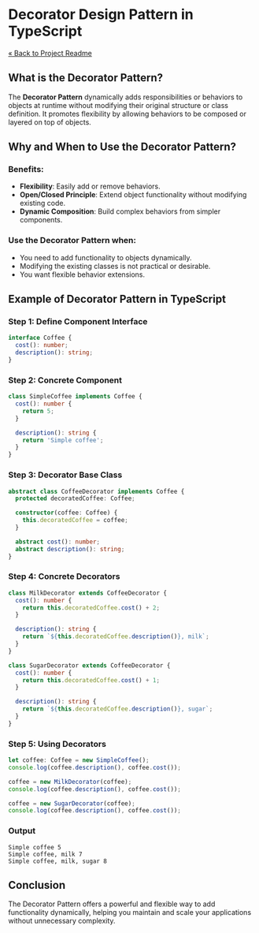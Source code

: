 # Decorator Design Pattern in TypeScript

[« Back to Project Readme](https://github.com/adamrichardturner/design-patterns/blob/main/README.md)

## What is the Decorator Pattern?

The **Decorator Pattern** dynamically adds responsibilities or behaviors to objects at runtime without modifying their original structure or class definition. It promotes flexibility by allowing behaviors to be composed or layered on top of objects.

## Why and When to Use the Decorator Pattern?

### Benefits:
- **Flexibility**: Easily add or remove behaviors.
- **Open/Closed Principle**: Extend object functionality without modifying existing code.
- **Dynamic Composition**: Build complex behaviors from simpler components.

### Use the Decorator Pattern when:
- You need to add functionality to objects dynamically.
- Modifying the existing classes is not practical or desirable.
- You want flexible behavior extensions.

## Example of Decorator Pattern in TypeScript

### Step 1: Define Component Interface

```typescript
interface Coffee {
  cost(): number;
  description(): string;
}
```

### Step 2: Concrete Component

```typescript
class SimpleCoffee implements Coffee {
  cost(): number {
    return 5;
  }

  description(): string {
    return 'Simple coffee';
  }
}
```

### Step 3: Decorator Base Class

```typescript
abstract class CoffeeDecorator implements Coffee {
  protected decoratedCoffee: Coffee;

  constructor(coffee: Coffee) {
    this.decoratedCoffee = coffee;
  }

  abstract cost(): number;
  abstract description(): string;
}
```

### Step 4: Concrete Decorators

```typescript
class MilkDecorator extends CoffeeDecorator {
  cost(): number {
    return this.decoratedCoffee.cost() + 2;
  }

  description(): string {
    return `${this.decoratedCoffee.description()}, milk`;
  }
}

class SugarDecorator extends CoffeeDecorator {
  cost(): number {
    return this.decoratedCoffee.cost() + 1;
  }

  description(): string {
    return `${this.decoratedCoffee.description()}, sugar`;
  }
}
```

### Step 5: Using Decorators

```typescript
let coffee: Coffee = new SimpleCoffee();
console.log(coffee.description(), coffee.cost());

coffee = new MilkDecorator(coffee);
console.log(coffee.description(), coffee.cost());

coffee = new SugarDecorator(coffee);
console.log(coffee.description(), coffee.cost());
```

### Output
```
Simple coffee 5
Simple coffee, milk 7
Simple coffee, milk, sugar 8
```

## Conclusion

The Decorator Pattern offers a powerful and flexible way to add functionality dynamically, helping you maintain and scale your applications without unnecessary complexity.